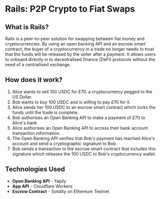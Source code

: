 # Rails: P2P Crypto to Fiat Swaps

## What is Rails?

Rails is a peer-to-peer solution for swapping between fiat money and cryptocurrencies. By using an open banking API and an escrow smart contract, the buyer of a cryptocurrency in a trade no longer needs to trust that the funds will be released by the seller after a payment. It allows users to onboard directly in to decentralised finance (DeFi) protocols without the need of a centrailised exchange.

## How does it work?

1. Alice wants to sell 100 USDC for £70. a cryptocurrency pegged to the US Dollar.
2. Bob wants to buy 100 USDC and is willing to pay £70 for it.
3. Alice sends her 100 USDC to an escrow smart contract which locks the funds until the trade is complete.
4. Bob authorises an Open Banking API to make a payment of £70 to Alice's bank
5. Alice authorises an Open Banking API to access their bank account transaction information.
6. The Open Banking API verifies that Bob's payment has reached Alice's account and send a cryptographic signature to Bob.
7. Bob sends a transaction to the escrow smart contract that includes this signature which releases the 100 USDC to Bob's cryptocurrency wallet.

## Technologies Used

- **Open Banking API** - Yapily
- **App API** - Cloudflare Workers
- **Escrow Contract** - Solidity on Ethereum Testnet
